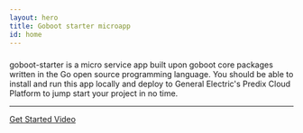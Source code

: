 ```yaml
---
layout: hero
title: Goboot starter microapp
id: home
---
```


<section class="light home-section">
  <div class="marketing-row">
    <div class="marketing-col">
      <h3></h3>
      <p>goboot-starter is a micro service app built upon goboot core packages written in the Go open source programming language.
You should be able to install and run this app locally and deploy to General Electric's Predix Cloud Platform
to jump start your project in no time.</p>
    </div>
  </div>
</section>
<hr class="home-divider" />
<section class="home-bottom-section">
  <div class="buttons-unit">
    <a href="https://youtu.be/q6kKJY2Ho98" class="button">Get Started Video</a>
  </div>
</section>